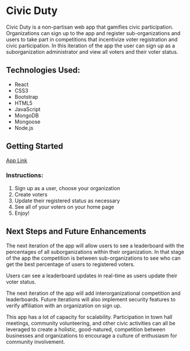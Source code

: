 # Civic Duty

Civic Duty is a non-partisan web app that gamifies civic participation. Organizations can sign up to the app and register sub-organizations and users to take part in competitions that incentivize voter registration and civic participation. In this iteration of the app the user can sign up as a suborganization administrator and view all voters and their voter status. 

## Technologies Used: 
* React 
* CSS3
* Bootstrap
* HTML5
* JavaScript
* MongoDB
* Mongoose 
* Node.js


## Getting Started
[App Link](https://civicdutyapp.herokuapp.com/)


### Instructions:
1) Sign up as a user, choose your organization
2) Create voters
3) Update their registered status as necessary 
4) See all of your voters on your home page
5) Enjoy!


## Next Steps and Future Enhancements 
The next iteration of the app will allow users to see a leaderboard with the percentages of all suborganizations within their organization. In that stage of the app the competition is between sub-organizations to see who can get the best percentage of users to registered voters.

Users can see a leaderboard updates in real-time as users update their voter status. 

The next iteration of the app will add interorganizational competition and leaderboards. Future iterations will also implement security features to verify affiliation with an organization on sign up. 

This app has a lot of capacity for scalability. Participation in town hall meetings, community volunteering, and other civic activities can all be leveraged to create a holistic, good-natured, competition between businesses and organizations to encourage a culture of enthusiasm for community involvement. 